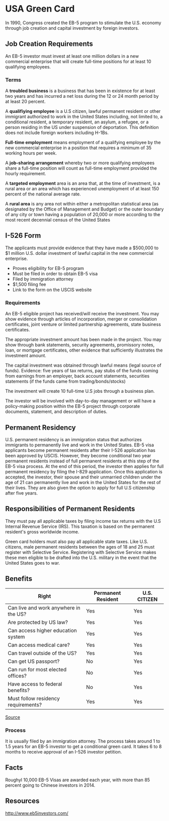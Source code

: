 # USA Green Card
In 1990, Congress created the EB-5 program to stimulate the U.S. economy through job creation and capital investment by foreign investors.

## Job Creation Requirements
An EB-5 investor must invest at least one million dollars in a new commercial enterprise that will create full-time positions for at least 10 qualifying employees.

### Terms
A **troubled business** is a business that has been in existence for at least two years and has incurred a net loss during the 12 or 24 month period by at least 20 percent.

A **qualifiying employee** is a U.S citizen, lawful permanent resident or other immigrant authorized to work in the United States including, not limited to, a conditional resident, a temporary resident, an asylum, a refugee, or a person residing in the US under suspension of deportation. This definition does not include foreign workers including H-1Bs.

**Full-time employment** means employment of a qualifying employee by the new commercial enterprise in a position that requires a minimum of 35 working hours per week.

A **job-sharing arrangement** whereby two or more qualifying employees share a full-time position will count as full-time employment provided the hourly requirement.

A **targeted employment** area is an area that, at the time of investment, is a rural area or an area which has experienced unemployment of at least 150 percent of the national average rate.

A **rural area** is any area not within either a metropolitan statistical area (as designated by the Office of Management and Budget) or the outer boundary of any city or town having a population of 20,000 or more according to the most recent decennial census of the United States

## I-526 Form
The applicants must provide evidence that they have made a $500,000 to $1 million U.S. dollar investment of lawful capital in the new commercial enterprise.

 - Proves eligibility for EB-5 program
 - Must be filed in order to obtain EB-5 visa
 - Filed by immigration attorney
 - $1,500 filing fee
 - Link to the form on the USCIS website

### Requirements
An EB-5 eligible project has received/will receive the investment. You may show evidence through articles of incorporation, merger or consolidation certificates, joint venture or limited partnership agreements, state business certificates.

The appropriate investment amount has been made in the project. You may show through bank statements, security agreements, promissory notes, loan, or mortgage certificates, other evidence that sufficiently illustrates the investment amount.

The capital investment was obtained through lawful means (legal source of funds). Evidence: five years of tax returns, pay stubs of the funds coming from earnings from an employer, back account statements, securities statements (if the funds came from trading/bonds/stocks)

The investment will create 10 full-time U.S jobs through a business plan.

The investor will be involved with day-to-day management or will have a policy-making position within the EB-5 project through corporate documents, statement, and description of duties.

## Permanent Residency

U.S. permanent residency is an immigration status that authorizes immigrants to permanently live and work in the United States. EB-5 visa applicants become permanent residents after their I-526 application has been approved by USCIS. However, they become conditional two year permanent residents instead of full permanent residents at this step of the EB-5 visa process. At the end of this period, the investor then applies for full permanent residency by filing the I-829 application. Once this application is accepted, the investor, their spouse and their unmarried children under the age of 21 can permanently live and work in the United States for the rest of their lives. They are also given the option to apply for full U.S citizenship after five years.

## Responsibilities of Permanent Residents
They must pay all applicable taxes by filing income tax returns with the U.S Internal Revenue Service (IRS). This taxation is based on the permanent resident's gross worldwide income.

Green card holders must also pay all applicable state taxes. Like U.S. citizens, male permanent residents between the ages of 18 and 25 must register with Selective Service. Registering with Selective Service makes these men eligible to be drafted into the U.S. military in the event that the United States goes to war.


## Benefits
|Right |  Permanent Resident | 	U.S. CITIZEN |
| --- | --- | --- |
|Can live and work anywhere in the US?	| Yes| 	Yes |
|Are protected by US law?	| Yes| 	Yes |
|Can access higher education system	| Yes| 	Yes |
|Can access medical care?	| Yes| 	Yes |
|Can travel outside of the US?	| Yes| 	Yes |
|Can get US passport?| 	No| 	Yes |
|Can run for most elected offices?| 	No| 	Yes |
|Have access to federal benefits?| 	No| 	Yes |
|Must follow residency requirements?	| Yes| 	Yes |

[Source](http://www.eb5investors.com/eb5-basics/permanent-residency)

### Process
It is usually filed by an immigration attorney. The process takes around 1 to 1.5 years for an EB-5 investor to get a conditional green card. It takes 6 to 8 months to receive approval of an I-526 investor petition.

## Facts
Roughyl 10,000 EB-5 Visas are awarded each year, with more than 85 percent going to Chinese investors in 2014.


## Resources
http://www.eb5investors.com/
